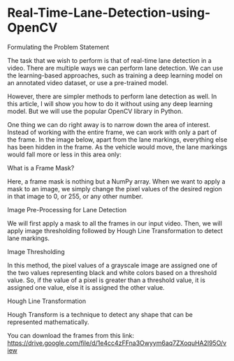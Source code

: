 # Real-Time-Lane-Detection-using-OpenCV

Formulating the Problem Statement

The task that we wish to perform is that of real-time lane detection in a video. There are multiple ways we can perform lane detection. We can use the learning-based approaches, such as training a deep learning model on an annotated video dataset, or use a pre-trained model.

However, there are simpler methods to perform lane detection as well. In this article, I will show you how to do it without using any deep learning model. But we will use the popular OpenCV library in Python.

One thing we can do right away is to narrow down the area of interest. Instead of working with the entire frame, we can work with only a part of the frame. In the image below, apart from the lane markings, everything else has been hidden in the frame. As the vehicle would move, the lane markings would fall more or less in this area only:

What is a Frame Mask?

Here, a frame mask is nothing but a NumPy array. When we want to apply a mask to an image, we simply change the pixel values of the desired region in that image to 0, or 255, or any other number.

Image Pre-Processing for Lane Detection

We will first apply a mask to all the frames in our input video. Then, we will apply image thresholding followed by Hough Line Transformation to detect lane markings.

 

Image Thresholding

In this method, the pixel values of a grayscale image are assigned one of the two values representing black and white colors based on a threshold value. So, if the value of a pixel is greater than a threshold value, it is assigned one value, else it is assigned the other value.

Hough Line Transformation

Hough Transform is a technique to detect any shape that can be represented mathematically.



You can download the frames from this link: https://drive.google.com/file/d/1e4cc4zFFna3Owyym6aq7ZXoquHA2l95O/view
